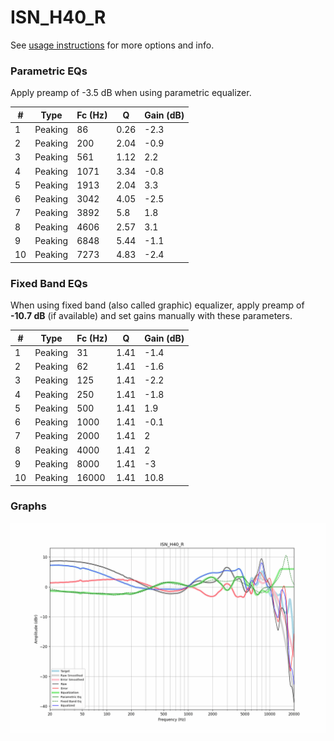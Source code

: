 # ISN_H40_R
See [usage instructions](https://github.com/jaakkopasanen/AutoEq#usage) for more options and info.

### Parametric EQs
Apply preamp of -3.5 dB when using parametric equalizer.

|   # | Type    |   Fc (Hz) |    Q |   Gain (dB) |
|-----|---------|-----------|------|-------------|
|   1 | Peaking |        86 | 0.26 |        -2.3 |
|   2 | Peaking |       200 | 2.04 |        -0.9 |
|   3 | Peaking |       561 | 1.12 |         2.2 |
|   4 | Peaking |      1071 | 3.34 |        -0.8 |
|   5 | Peaking |      1913 | 2.04 |         3.3 |
|   6 | Peaking |      3042 | 4.05 |        -2.5 |
|   7 | Peaking |      3892 | 5.8  |         1.8 |
|   8 | Peaking |      4606 | 2.57 |         3.1 |
|   9 | Peaking |      6848 | 5.44 |        -1.1 |
|  10 | Peaking |      7273 | 4.83 |        -2.4 |

### Fixed Band EQs
When using fixed band (also called graphic) equalizer, apply preamp of **-10.7 dB** (if available) and set gains manually with these parameters.

|   # | Type    |   Fc (Hz) |    Q |   Gain (dB) |
|-----|---------|-----------|------|-------------|
|   1 | Peaking |        31 | 1.41 |        -1.4 |
|   2 | Peaking |        62 | 1.41 |        -1.6 |
|   3 | Peaking |       125 | 1.41 |        -2.2 |
|   4 | Peaking |       250 | 1.41 |        -1.8 |
|   5 | Peaking |       500 | 1.41 |         1.9 |
|   6 | Peaking |      1000 | 1.41 |        -0.1 |
|   7 | Peaking |      2000 | 1.41 |         2   |
|   8 | Peaking |      4000 | 1.41 |         2   |
|   9 | Peaking |      8000 | 1.41 |        -3   |
|  10 | Peaking |     16000 | 1.41 |        10.8 |

### Graphs
![](./ISN_H40_R.png)
